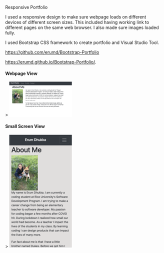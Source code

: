 Responsive Portfolio

I used a responsive design to make sure webpage loads on different devices of different screen sizes.  This included having working link to different pages on the same web browser. I also made sure images loaded fully.  

I used Bootstrap CSS framework to create portfolio and Visual Studio Tool.  

https://github.com/erumd/Bootstrap-Portfolio

https://erumd.github.io/Bootstrap-Portfolio/.
<p></p>


<h4> Webpage View </h4>>
<img src= "images/webpage.jpg" alt= "webpage" style="width:200px">

<h4> Small Screen View </h4>>
<img src= "images/smallscreen.jpg" alt= "webpage" style="width:200px">
